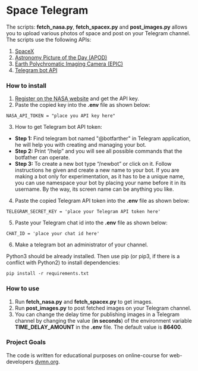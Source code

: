 # Space Telegram

The scripts: **fetch_nasa.py**, **fetch_spacex.py** and **post_images.py** allows you to upload various photos of space and post on your Telegram channel.
The scripts use the following APIs: 
1. [SpaceX](https://documenter.getpostman.com/view/2025350/RWaEzAiG#bc65ba60-decf-4289-bb04-4ca9df01b9c1) 
2. [Astronomy Picture of the Day (APOD)](https://api.nasa.gov/#apod)
3. [Earth Polychromatic Imaging Camera (EPIC)](https://api.nasa.gov/#epic) 
4. [Telegram bot API](https://core.telegram.org/bots/api)

### How to install

1. [Register on the NASA website](https://api.nasa.gov/#signUp) and get the API key.
2. Paste the copied key into the **.env** file as shown below:
```
NASA_API_TOKEN = "place you API key here"
```
3. How to get Telegram bot API token:
* **Step 1:** Find telegram bot named "@botfarther" in Telegram application, he will help you with creating and managing your bot.
* **Step 2:** Print “/help” and you will see all possible commands that the botfather can operate.
* **Step 3:** To create a new bot type “/newbot” or click on it. Follow instructions he given and create a new name to your bot. If you are making a bot only for experimentation, as it has to be a unique name, you can use namespace your bot by placing your name before it in its username. By the way, its screen name can be anything you like.

4. Paste the copied Telegram API token into the **.env** file as shown below:
```
TELEGRAM_SECRET_KEY = 'place your Telegram API token here'
```

5. Paste your Telegram chat id into the **.env** file as shown below:
```
CHAT_ID = 'place your chat id here'
```
6. Make a telegram bot an administrator of your channel.

Python3 should be already installed. Then use pip (or pip3, if there is a conflict with Python2) to install dependencies:
```
pip install -r requirements.txt
```

### How to use

1. Run **fetch_nasa.py** and **fetch_spacex.py** to get images.
2. Run **post_images.py** to post fetched images on your Telegram channel.
3. You can change the delay time for publishing images in a Telegram channel by changing the value (**in seconds**) of the environment variable **TIME_DELAY_AMOUNT** in the **.env** file. The default value is **86400**.

### Project Goals

The code is written for educational purposes on online-course for web-developers [dvmn.org](https://dvmn.org/).